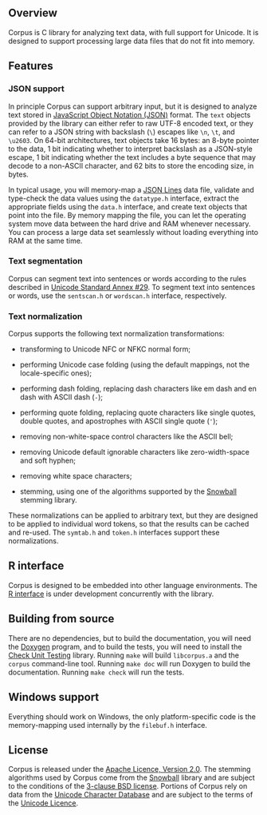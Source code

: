 Overview
--------

Corpus is C library for analyzing text data, with full support for Unicode. It
is designed to support processing large data files that do not fit into
memory.


Features
--------

### JSON support

In principle Corpus can support arbitrary input, but it is designed to
analyze text stored in [JavaScript Object Notation (JSON)][json] format. The
`text` objects provided by the library can either refer to raw UTF-8 encoded
text, or they can refer to a JSON string with backslash (`\`) escapes like
`\n`, `\t`, and `\u2603`. On 64-bit architectures, text objects take 16 bytes:
an 8-byte pointer to the data, 1 bit indicating whether to interpret backslash
as a JSON-style escape, 1 bit indicating whether the text includes a byte
sequence that may decode to a non-ASCII character, and 62 bits to store the
encoding size, in bytes.

In typical usage, you will memory-map a [JSON Lines][jsonlines] data file,
validate and type-check the data values using the `datatype.h` interface,
extract the appropriate fields using the `data.h` interface, and create text
objects that point into the file. By memory mapping the file, you can let the
operating system move data between the hard drive and RAM whenever necessary.
You can process a large data set seamlessly without loading everything into
RAM at the same time.


### Text segmentation

Corpus can segment text into sentences or words according to the rules
described in [Unicode Standard Annex #29][segmentation]. To segment text
into sentences or words, use the `sentscan.h` or `wordscan.h` interface,
respectively.


### Text normalization

Corpus supports the following text normalization transformations:

 + transforming to Unicode NFC or NFKC normal form;

 + performing Unicode case folding (using the default mappings, not
   the locale-specific ones);

 + performing dash folding, replacing dash characters like em dash
   and en dash with ASCII dash (`-`);

 + performing quote folding, replacing quote characters like single
   quotes, double quotes, and apostrophes with ASCII single quote (`'`);

 + removing non-white-space control characters like the ASCII bell;

 + removing Unicode default ignorable characters like zero-width-space
   and soft hyphen;

 + removing white space characters;

 + stemming, using one of the algorithms supported by the [Snowball][snowball]
   stemming library.

These normalizations can be applied to arbitrary text, but they are designed
to be applied to individual word tokens, so that the results can be cached
and re-used. The `symtab.h` and `token.h` interfaces support these
normalizations.


R interface
-----------

Corpus is designed to be embedded into other language environments. The
[R interface][rcorpus] is under development concurrently with the library.



Building from source
--------------------

There are no dependencies, but to build the documentation, you will need the
[Doxygen][doxygen] program, and to build the tests, you will need
to install the [Check Unit Testing][check] library. Running `make` will
build `libcorpus.a` and the `corpus` command-line tool. Running `make doc`
will run Doxygen to build the documentation. Running `make check` will
run the tests.


Windows support
---------------

Everything should work on Windows, the only platform-specific code is the
memory-mapping used internally by the `filebuf.h` interface.


License
-------

Corpus is released under the [Apache Licence, Version 2.0][apache]. The
stemming algorithms used by Corpus come from the [Snowball][snowball]
library and are subject to the conditions of the
[3-clause BSD license][snowball-lic]. Portions of Corpus rely on data
from the [Unicode Character Database][ucd] and are
subject to the terms of the [Unicode Licence][unicode].


[apache]: https://www.apache.org/licenses/LICENSE-2.0.html
[check]: https://libcheck.github.io/check/
[doxygen]: http://www.stack.nl/~dimitri/doxygen/
[json]: http://www.json.org/
[jsonlines]: http://jsonlines.org/
[rcorpus]: https://github.com/patperry/r-corpus
[segmentation]: http://unicode.org/reports/tr29/
[snowball]: http://snowballstem.org/
[snowball-lic]: http://snowballstem.org/license.html
[ucd]: http://unicode.org/ucd/
[unicode]: http://www.unicode.org/copyright.html#License
